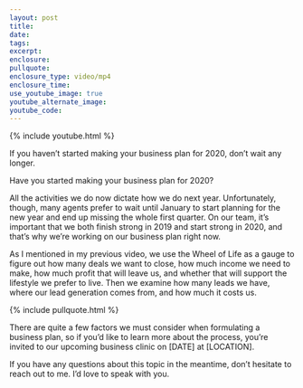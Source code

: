 ```yaml
---
layout: post
title:
date:
tags:
excerpt:
enclosure:
pullquote:
enclosure_type: video/mp4
enclosure_time:
use_youtube_image: true
youtube_alternate_image:
youtube_code:
---
```


{% include youtube.html %}

If you haven’t started making your business plan for 2020, don’t wait any longer.

Have you started making your business plan for 2020?

All the activities we do now dictate how we do next year. Unfortunately, though, many agents prefer to wait until January to start planning for the new year and end up missing the whole first quarter. On our team, it’s important that we both finish strong in 2019 and start strong in 2020, and that’s why we’re working on our business plan right now.

As I mentioned in my previous video, we use the Wheel of Life as a gauge to figure out how many deals we want to close, how much income we need to make, how much profit that will leave us, and whether that will support the lifestyle we prefer to live. Then we examine how many leads we have, where our lead generation comes from, and how much it costs us.

{% include pullquote.html %}

There are quite a few factors we must consider when formulating a business plan, so if you’d like to learn more about the process, you’re invited to our upcoming business clinic on \[DATE\] at \[LOCATION\].

If you have any questions about this topic in the meantime, don’t hesitate to reach out to me. I’d love to speak with you.